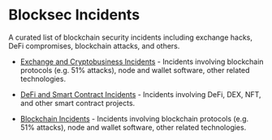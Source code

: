Blocksec Incidents
==================

A curated list of blockchain security incidents including exchange hacks, DeFi compromises, blockchain attacks, and others.

* [Exchange and Cryptobusiness Incidents](exchange-incidents.md) - Incidents involving blockchain protocols (e.g. 51% attacks), node and wallet software, other related technologies.

* [DeFi and Smart Contract Incidents](defi-incidents.md) - Incidents involving DeFi, DEX, NFT, and other smart contract projects.

* [Blockchain Incidents](blockchain-incidents.md) - Incidents involving blockchain protocols (e.g. 51% attacks), node and wallet software, other related technologies.



